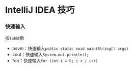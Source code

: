 # IntelliJ IDEA 技巧

### 快速输入
按`Tab键`后
- psvm：快速输入`public static void main(String[] args)`
- sout：快速输入`System.out.println();`
- fori：快速输入`for (int i = 0; i < ; i++)`